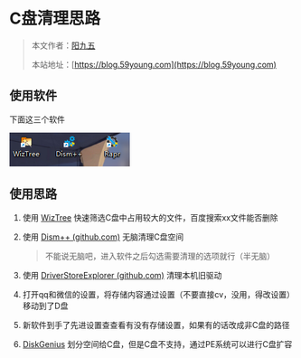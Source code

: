 # C盘清理思路

> 本文作者：[阳九五](https://github.com/CN-YoungYang)
>
> 本站地址：[https://blog.59young.com](https://blog.59young.com)


## 使用软件
下面这三个软件

![软件图标](https://raw.githubusercontent.com/CN-YoungYang/BlogAssets/main/docs/other/Articles/C盘清理思路/Img-01.webp "软件图标")

## 使用思路
1. 使用 [WizTree](https://www.diskanalyzer.com/download) 快速筛选C盘中占用较大的文件，百度搜索xx文件能否删除
2. 使用 [Dism++ (github.com)](https://github.com/Chuyu-Team/Dism-Multi-language/releases) 无脑清理C盘空间
    > 不能说无脑吧，进入软件之后勾选需要清理的选项就行（半无脑）
  
3. 使用 [DriverStoreExplorer (github.com)](https://github.com/lostindark/DriverStoreExplorer/releases) 清理本机旧驱动
4. 打开qq和微信的设置，将存储内容通过设置（不要直接cv，没用，得改设置）移动到了D盘
5. 新软件到手了先进设置查查看有没有存储设置，如果有的话改成非C盘的路径
6. [DiskGenius](https://www.diskgenius.cn/) 划分空间给C盘，但是C盘不支持，通过PE系统可以进行C盘扩容
